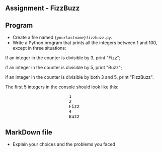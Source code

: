 ## Assignment - FizzBuzz

## Program
- Create a file named `{yourlastname}fizzbuzz.py`.
- Write a Python program that prints all the integers between 1 and 100, except in three situations:

If an integer in the counter is divisible by 3, print "Fizz";

if an integer in the counter is divisible by 5, print "Buzz";

if an integer in the counter is divisible by both 3 and 5, print "FizzBuzz".

The first 5 integers in the console should look like this:
<pre>
						1
						2
						Fizz
						4
						Buzz
</pre>

## MarkDown file
- Explain your choices and the problems you faced
